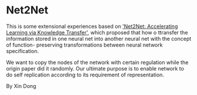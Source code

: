 # Net2Net

This is some extensional experiences based on ['Net2Net: Accelerating Learning via Knowledge Transfer'](https://arxiv.org/abs/1511.05641), which proposed that how o ttransfer the information stored in one neural net into another neural net with the concept of function- preserving transformations between neural network specification.

We want to copy the nodes of the network with certain regulation while the origin paper did it randomly. Our ultimate purpose is to enable network to do self replication according to its requirement of representation.

By Xin Dong
